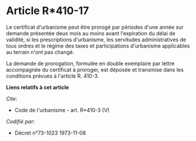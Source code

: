 # Article R*410-17

Le certificat d'urbanisme peut être prorogé par périodes d'une année sur demande présentée deux mois au moins avant
l'expiration du délai de validité, si les prescriptions d'urbanisme, les servitudes administratives de tous ordres et le
régime des taxes et participations d'urbanisme applicables au terrain n'ont pas changé. 

La demande de prorogation, formulée en double exemplaire par lettre accompagnée du certificat à proroger, est déposée et
transmise dans les conditions prévues à l'article R. 410-3.

**Liens relatifs à cet article**

_Cite_:

  - Code de l'urbanisme - art. R*410-3 (V)

_Codifié par_:

  - Décret n°73-1023 1973-11-08

